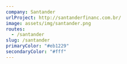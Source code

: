 ```yaml
---
company: Santander
urlProject: http://santanderfinanc.com.br/
image: assets/img/santander.png
routes:
  - /santander
slug: /santander
primaryColor: "#eb1229"
secondaryColor: "#fff"
---
```

